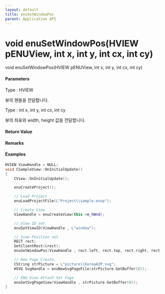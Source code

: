 ```yaml
---
layout: default
title: enuSetWindowPos
parent: Application API
---
```

# void enuSetWindowPos\(HVIEW pENUView, int x, int y, int cx, int cy\)

void enuSetWindowPos\(HVIEW pENUView, int x, int y, int cx, int cy\)

#### Parameters

Type : HVIEW

뷰의 핸들을 전달합니다.

Type : int x, int y, int cx, int cy

뷰의 좌표와 width, height 값을 전달합니다.

#### Return Value



#### Remarks



#### Examples

```cpp
HVIEW ViewHandle = NULL; 
void CSampleView::OnInitialUpdate() 
{ 
    CView::OnInitialUpdate(); 

    enuCreateProject(); 

    // Load Project
    enuLoadProjectFile(L"Project\\sample.enup"); 

    // Create View
    ViewHandle = enuCreateView(this->m_hWnd); 

    // View ID set
    enuSetViewID(ViewHandle , L"window");

    // View Position set
    RECT rect;
    GetClientRect(&rect);
    enuSetWindowPos(ViewHandle , rect.left, rect.top, rect.right, rect.bottom);

    // New Page Create. 
    CString strPicture = L"picture\\KoreaAIP.svg"; 
    HSVG SvgHandle = enuNewSvgPageFile(strPicture.GetBuffer(0)); 

    // ENU View Attach Set Page 
    enuSetSvgPageView(ViewHandle , strPicture.GetBuffer(0)); 
}
```



